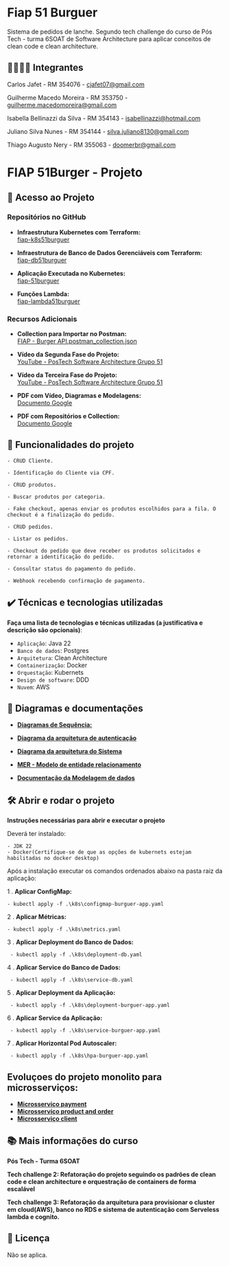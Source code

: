 # Fiap 51 Burguer

Sistema de pedidos de lanche. Segundo tech challenge do curso de Pós Tech - turma 6SOAT de Software Architecture para aplicar conceitos de clean code e clean architecture.

## 👨‍🔧👩‍🔧 Integrantes
Carlos Jafet - RM 354076 - cjafet07@gmail.com

Guilherme Macedo Moreira - RM 353750 - guilherme.macedomoreira@gmail.com

Isabella Bellinazzi da Silva - RM 354143 - isabellinazzi@hotmail.com

Juliano Silva Nunes - RM 354144 - silva.juliano8130@gmail.com

Thiago Augusto Nery - RM 355063 - doomerbr@gmail.com


# FIAP 51Burger - Projeto

## 📁 Acesso ao Projeto

### Repositórios no GitHub

- **Infraestrutura Kubernetes com Terraform:**  
  [fiap-k8s51burguer](https://github.com/GuiMM/fiap-k8s51burguer)

- **Infraestrutura de Banco de Dados Gerenciáveis com Terraform:**  
  [fiap-db51burguer](https://github.com/GuiMM/fiap-db51burguer)

- **Aplicação Executada no Kubernetes:**  
  [fiap-51burguer](https://github.com/GuiMM/fiap-51burguer)

- **Funções Lambda:**  
  [fiap-lambda51burguer](https://github.com/julianoBeerg/fiap-lambda51burguer)

### Recursos Adicionais

- **Collection para Importar no Postman:**  
  [FIAP - Burger API.postman_collection.json](https://github.com/GuiMM/fiap-51burguer/blob/master/FIAP%20-%20Burger%20API.postman_collection.json)

- **Vídeo da Segunda Fase do Projeto:**  
  [YouTube - PosTech Software Architecture Grupo 51](https://www.youtube.com/watch?v=jiOKUzZcc_Y&ab_channel=PosTech-SoftwareArchitectureGrupo51)

- **Vídeo da Terceira Fase do Projeto:**  
  [YouTube - PosTech Software Architecture Grupo 51](https://www.youtube.com/watch?v=Zi2BFEvv9kk&ab_channel=PosTech-SoftwareArchitectureGrupo51)

- **PDF com Vídeo, Diagramas e Modelagens:**  
  [Documento Google](https://docs.google.com/document/d/1Ay-OWOHbjec_wPjQI0ntPJny1N1lfZJFQqEHw97hONQ/edit?usp=drive_link)

- **PDF com Repositórios e Collection:**  
  [Documento Google](https://docs.google.com/document/d/1B933OMeg6z2DDZ-wWG-_dW9d0Q6TT2UhvOLmSbwQLnw/edit)
  

## 🔨 Funcionalidades do projeto

    - CRUD Cliente.
                      
    - Identificação do Cliente via CPF.
 
    - CRUD produtos.
                      
    - Buscar produtos por categoria.
                       
    - Fake checkout, apenas enviar os produtos escolhidos para a fila. O checkout é a finalização do pedido.

    - CRUD pedidos.
                     
    - Listar os pedidos.

    - Checkout do pedido que deve receber os produtos solicitados e retornar a identificação do pedido.

    - Consultar status do pagamento do pedido.

    - Webhook recebendo confirmação de pagamento.


## ✔️ Técnicas e tecnologias utilizadas

**Faça uma lista de tecnologias e técnicas utilizadas (a justificativa e descrição são opcionais)**:

- `Aplicação`: Java 22
- `Banco de dados`: Postgres
- `Arquitetura`: Clean Architecture
- `Containerização`: Docker
- `Orquestação`: Kubernets
- `Design de software`: DDD
- `Nuvem`: AWS


## 📐 Diagramas e documentações
 
- [**Diagramas de Sequência:**](https://github.com/GuiMM/fiap-51burguer/blob/master/Diagrama%20de%20sequencia.png)

- [**Diagrama da arquitetura de autenticação**](https://drive.google.com/file/d/1mVJoEI81gEIqISXHRPgA1j_1fxkFm1ty/view)

- [**Diagrama da arquitetura do Sistema**](https://drive.google.com/file/d/1mVJoEI81gEIqISXHRPgA1j_1fxkFm1ty/view)

- [**MER - Modelo de entidade relacionamento**](https://drive.google.com/file/d/1-e6vfEpsNNS0aMtH_256b9I7Zsa-4o-2/view)

- [**Documentação da Modelagem de dados**](https://drive.google.com/file/d/1FF9qA6Z8XMe3DRzVudoB_-Rd9O4iAeow/view?usp=drive_link)

## 🛠️ Abrir e rodar o projeto

**Instruções necessárias para abrir e executar o projeto**

Deverá ter instalado:

    - JDK 22
    - Docker(Certifique-se de que as opções de kubernets estejam habilitadas no docker desktop)

Após a instalação executar os comandos ordenados abaixo na pasta raiz da aplicação:

1 . **Aplicar ConfigMap:**

    - kubectl apply -f .\k8s\configmap-burguer-app.yaml


2 . **Aplicar Métricas:**

    - kubectl apply -f .\k8s\metrics.yaml


3 . **Aplicar Deployment do Banco de Dados:**

     - kubectl apply -f .\k8s\deployment-db.yaml


4 . **Aplicar Service do Banco de Dados:**

     - kubectl apply -f .\k8s\service-db.yaml


5 . **Aplicar Deployment da Aplicação:**

     - kubectl apply -f .\k8s\deployment-burguer-app.yaml


6 . **Aplicar Service da Aplicação:**

     - kubectl apply -f .\k8s\service-burguer-app.yaml


7 . **Aplicar Horizontal Pod Autoscaler:**

     - kubectl apply -f .\k8s\hpa-burguer-app.yaml


## Evoluçoes do projeto monolito para microsserviços:

- [**Microsserviço payment**](https://github.com/julianoBeerg/fiap-payment51burguer)
- [**Microsserviço product and order**](https://github.com/Isa-Bellinazzi/fiap-product-and-order51burguer)
- [**Microsserviço client**](https://github.com/Tnery81/fiap-client51burger)
  

## 📚 Mais informações do curso
**Pós Tech - Turma 6SOAT**

**Tech challenge 2: Refatoração do projeto seguindo os padrões de clean code e clean architecture e orquestração de containers de forma escalável**

**Tech challenge 3: Refatoração da arquitetura para provisionar o cluster em cloud(AWS), banco no RDS e sistema de autenticação com Serveless lambda e cognito.**


## 📄 Licença
Não se aplica.
